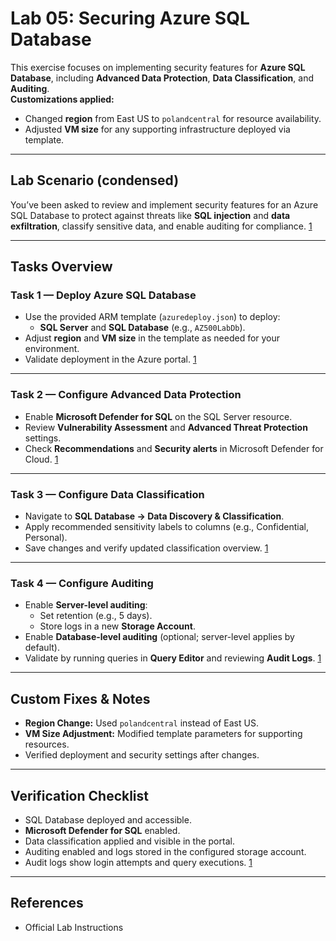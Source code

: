 # Lab 05: Securing Azure SQL Database

This exercise focuses on implementing security features for **Azure SQL Database**, including **Advanced Data Protection**, **Data Classification**, and **Auditing**.  
**Customizations applied:**  
- Changed **region** from East US to `polandcentral` for resource availability.  
- Adjusted **VM size** for any supporting infrastructure deployed via template.

---

## Lab Scenario (condensed)

You’ve been asked to review and implement security features for an Azure SQL Database to protect against threats like **SQL injection** and **data exfiltration**, classify sensitive data, and enable auditing for compliance. [1](https://github.com/MicrosoftLearning/AZ500-AzureSecurityTechnologies/blob/master/Instructions/Labs/LAB_05_SecuringAzureSQLDatabase.MD)

---

## Tasks Overview

### Task 1 — Deploy Azure SQL Database
- Use the provided ARM template (`azuredeploy.json`) to deploy:
  - **SQL Server** and **SQL Database** (e.g., `AZ500LabDb`).
- Adjust **region** and **VM size** in the template as needed for your environment.  
- Validate deployment in the Azure portal. [1](https://github.com/MicrosoftLearning/AZ500-AzureSecurityTechnologies/blob/master/Instructions/Labs/LAB_05_SecuringAzureSQLDatabase.MD)

---

### Task 2 — Configure Advanced Data Protection
- Enable **Microsoft Defender for SQL** on the SQL Server resource.
- Review **Vulnerability Assessment** and **Advanced Threat Protection** settings.
- Check **Recommendations** and **Security alerts** in Microsoft Defender for Cloud. [1](https://github.com/MicrosoftLearning/AZ500-AzureSecurityTechnologies/blob/master/Instructions/Labs/LAB_05_SecuringAzureSQLDatabase.MD)

---

### Task 3 — Configure Data Classification
- Navigate to **SQL Database → Data Discovery & Classification**.
- Apply recommended sensitivity labels to columns (e.g., Confidential, Personal).
- Save changes and verify updated classification overview. [1](https://github.com/MicrosoftLearning/AZ500-AzureSecurityTechnologies/blob/master/Instructions/Labs/LAB_05_SecuringAzureSQLDatabase.MD)

---

### Task 4 — Configure Auditing
- Enable **Server-level auditing**:
  - Set retention (e.g., 5 days).
  - Store logs in a new **Storage Account**.
- Enable **Database-level auditing** (optional; server-level applies by default).
- Validate by running queries in **Query Editor** and reviewing **Audit Logs**. [1](https://github.com/MicrosoftLearning/AZ500-AzureSecurityTechnologies/blob/master/Instructions/Labs/LAB_05_SecuringAzureSQLDatabase.MD)

---

## Custom Fixes & Notes
- **Region Change:** Used `polandcentral` instead of East US.
- **VM Size Adjustment:** Modified template parameters for supporting resources.
- Verified deployment and security settings after changes.

---

## Verification Checklist
- SQL Database deployed and accessible.
- **Microsoft Defender for SQL** enabled.
- Data classification applied and visible in the portal.
- Auditing enabled and logs stored in the configured storage account.
- Audit logs show login attempts and query executions. [1](https://github.com/MicrosoftLearning/AZ500-AzureSecurityTechnologies/blob/master/Instructions/Labs/LAB_05_SecuringAzureSQLDatabase.MD)

---

## References
- Official Lab Instructions